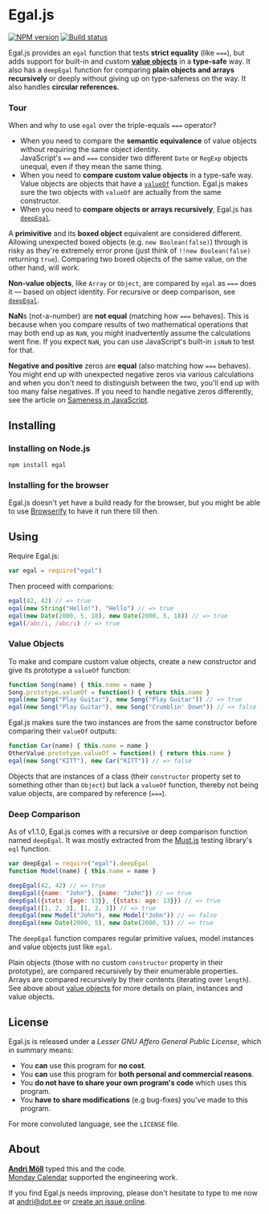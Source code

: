 Egal.js
=======
[![NPM version][npm-badge]](https://www.npmjs.com/package/egal)
[![Build status][travis-badge]](https://travis-ci.org/moll/js-egal)

Egal.js provides an `egal` function that tests **strict equality** (like
`===`), but adds support for built-in and custom [**value
objects**][value-object] in a **type-safe** way. It also has a `deepEgal`
function for comparing **plain objects and arrays recursively** or deeply
without giving up on type-safeness on the way. It also handles **circular
references**.

### Tour
When and why to use `egal` over the triple-equals `===` operator?

- When you need to compare the **semantic equivalence** of value objects without
  requiring the same object identity.  
  JavaScript's `==` and `===` consider two different `Date` or `RegExp` objects
  unequal, even if they mean the same thing.
- When you need to **compare custom value objects** in a type-safe way.  
  Value objects are objects that have a [`valueOf`][valueof] function. Egal.js
  makes sure the two objects with `valueOf` are actually from the same
  constructor.
- When you need to **compare objects or arrays recursively**, Egal.js has
  [`deepEgal`](#deep-comparison).

A **primivitive** and its **boxed object** equivalent are considered different.
Allowing unexpected boxed objects (e.g. `new Boolean(false)`) through is risky
as they're extremely error prone (just think of `!!new Boolean(false)` returning
`true`).  Comparing two boxed objects of the same value, on the other hand, will
work.

**Non-value objects**, like `Array` or `Object`, are compared by `egal` as `===`
does it — based on object identity. For recursive or deep comparison, see
[`deepEgal`](#deep-comparison).

**NaN**s (not-a-number) are **not equal** (matching how `===` behaves). This is
because when you compare results of two mathematical operations that may both
end up as `NaN`, you might inadvertently assume the calculations went fine. If
you expect `NaN`, you can use JavaScript's built-in `isNaN` to test for that.

**Negative and positive** zeros are **equal** (also matching how `===` behaves).
You might end up with unexpected negative zeros via various calculations and
when you don't need to distinguish between the two, you'll end up with too many
false negatives. If you need to handle negative zeros differently, see the
article on [Sameness in JavaScript][sameness].

[npm-badge]: https://img.shields.io/npm/v/egal.svg
[travis-badge]: https://travis-ci.org/moll/js-egal.png?branch=master
[value-object]: https://en.wikipedia.org/wiki/Value_object
[valueof]: https://developer.mozilla.org/en-US/docs/Web/JavaScript/Reference/Global_Objects/Object/valueOf
[sameness]: https://developer.mozilla.org/en-US/docs/Web/JavaScript/Guide/Sameness


Installing
----------
### Installing on Node.js
```
npm install egal
```

### Installing for the browser
Egal.js doesn't yet have a build ready for the browser, but you might be able to
use [Browserify][browserify] to have it run there till then.

[browserify]: https://github.com/substack/node-browserify


Using
-----
Require Egal.js:
```javascript
var egal = require("egal")
```

Then proceed with comparions:
```javascript
egal(42, 42) // => true
egal(new String("Hello!"), "Hello") // => true
egal(new Date(2000, 5, 18), new Date(2000, 5, 18)) // => true
egal(/abc/i, /abc/i) // => true
```

### Value Objects
To make and compare custom value objects, create a new constructor and give its
prototype a `valueOf` function:
```javascript
function Song(name) { this.name = name }
Song.prototype.valueOf = function() { return this.name }
egal(new Song("Play Guitar"), new Song("Play Guitar")) // => true
egal(new Song("Play Guitar"), new Song("Crumblin' Down")) // => false
```

Egal.js makes sure the two instances are from the same constructor before
comparing their `valueOf` outputs:
```javascript
function Car(name) { this.name = name }
OtherValue.prototype.valueOf = function() { return this.name }
egal(new Song("KITT"), new Car("KITT")) // => false
```

Objects that are instances of a class (their `constructor` property set to
something other than `Object`) but lack a `valueOf` function, thereby not being
value objects, are compared by reference (`===`).

### Deep Comparison
As of v1.1.0, Egal.js comes with a recursive or deep comparison function named
`deepEgal`. It was mostly extracted from the [Must.js][must] testing library's
`eql` function.

```javascript
var deepEgal = require("egal").deepEgal
function Model(name) { this.name = name }

deepEgal(42, 42) // => true
deepEgal({name: "John"}, {name: "John"}) // => true
deepEgal({stats: {age: 13}}, {{stats: age: 13}}) // => true
deepEgal([1, 2, 3], [1, 2, 3]) // => true
deepEgal(new Model("John"), new Model("John")) // => false
deepEgal(new Date(2000, 5), new Date(2000, 5)) // => true
```

The `deepEgal` function compares regular primitive values, model instances and
value objects just like `egal`.

Plain objects (those with no custom `constructor` property in their
prototype), are compared recursively by their enumerable properties.  Arrays are
compared recursively by their contents (iterating over `length`). See above
about [value objects](#value-objects) for more details on plain, instances and
value objects.

[must]: https://github.com/moll/js-must


License
-------
Egal.js is released under a *Lesser GNU Affero General Public License*, which in
summary means:

- You **can** use this program for **no cost**.
- You **can** use this program for **both personal and commercial reasons**.
- You **do not have to share your own program's code** which uses this program.
- You **have to share modifications** (e.g bug-fixes) you've made to this
  program.

For more convoluted language, see the `LICENSE` file.


About
-----
**[Andri Möll](http://themoll.com)** typed this and the code.  
[Monday Calendar](https://mondayapp.com) supported the engineering work.

If you find Egal.js needs improving, please don't hesitate to type to me now
at [andri@dot.ee][email] or [create an issue online][issues].

[email]: mailto:andri@dot.ee
[issues]: https://github.com/moll/js-egal/issues
